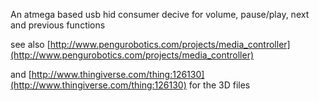 An atmega based usb hid consumer decive for volume, pause/play, next and previous functions


see also [http://www.pengurobotics.com/projects/media_controller](http://www.pengurobotics.com/projects/media_controller)

and [http://www.thingiverse.com/thing:126130](http://www.thingiverse.com/thing:126130) for the 3D files
